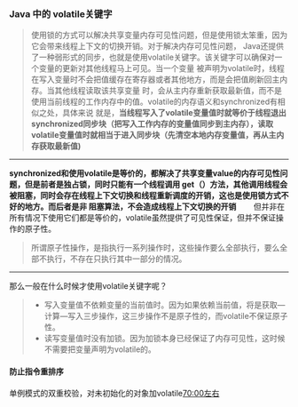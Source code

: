 ### Java 中的 volatile关键字
>使用锁的方式可以解决共享变量内存可见性问题，但是使用锁太笨重，因为它会带来线程上下文的切换开销。对于解决内存可见性问题，
Java还提供了一种弱形式的同步，也就是使用volatile关键字。该关键字可以确保对一个变量的更新对其他线程马上可见。当一个变量
被声明为volatile时，线程在写入变量时不会把值缓存在寄存器或者其他地方，而是会把值刷新回主内存。当其他线程读取该共享变量
时，会从主内存重新获取最新值，而不是使用当前线程的工作内存中的值。volatile的内存语义和synchronized有相似之处，具体来说
就是，**当线程写入了volatile变量值时就等价于线程退出synchronized同步块（把写入工作内存的变量值同步到主内存），读取
volatile变量值时就相当于进入同步块（先清空本地内存变量值，再从主内存获取最新值)**

---  
**synchronized和使用volatile是等价的，都解决了共享变量value的内存可见性问题，但是前者是独占锁，同时只能有一个线程调用
get（）方法，其他调用线程会被阻塞，同时会存在线程上下文切换和线程重新调度的开销，这也是使用锁方式不好的地方。而后者是非
阻塞算法，不会造成线程上下文切换的开销**
       但并非在所有情况下使用它们都是等价的，volatile虽然提供了可见性保证，但并不保证操作的原子性。
>所谓原子性操作，是指执行一系列操作时，这些操作要么全部执行，要么全部不执行，不存在只执行其中一部分的情况。
---  
那么一般在什么时候才使用volatile关键字呢？

>+ 写入变量值不依赖变量的当前值时。因为如果依赖当前值，将是获取—计算—写入三步操作，这三步操作不是原子性的，而volatile不保证原子性。
>+ 读写变量值时没有加锁。因为加锁本身已经保证了内存可见性，这时候不需要把变量声明为volatile的。

#### 防止指令重排序
单例模式的双重校验，对未初始化的对象加volatile[70:00左右](https://www.bilibili.com/video/av54549245?from=search&seid=8848241623588418813)




